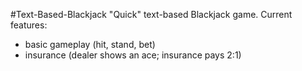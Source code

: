 #Text-Based-Blackjack
"Quick" text-based Blackjack game. 
Current features:
- basic gameplay (hit, stand, bet)
- insurance (dealer shows an ace; insurance pays 2:1)
